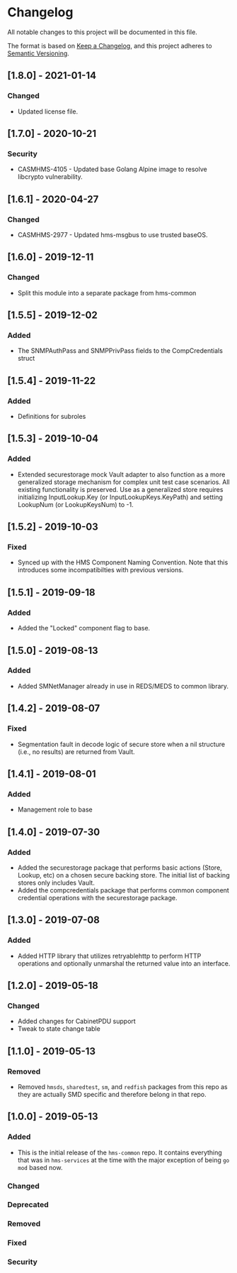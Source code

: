 # Changelog

All notable changes to this project will be documented in this file.

The format is based on [Keep a Changelog](https://keepachangelog.com/en/1.0.0/),
and this project adheres to [Semantic Versioning](https://semver.org/spec/v2.0.0.html).


## [1.8.0] - 2021-01-14

### Changed

- Updated license file.


## [1.7.0] - 2020-10-21

### Security

- CASMHMS-4105 - Updated base Golang Alpine image to resolve libcrypto vulnerability.

## [1.6.1] - 2020-04-27

### Changed

- CASMHMS-2977 - Updated hms-msgbus to use trusted baseOS.

## [1.6.0] - 2019-12-11

### Changed

- Split this module into a separate package from hms-common

## [1.5.5] - 2019-12-02

### Added

- The SNMPAuthPass and SNMPPrivPass fields to the CompCredentials struct

## [1.5.4] - 2019-11-22

### Added

- Definitions for subroles

## [1.5.3] - 2019-10-04

### Added

- Extended securestorage mock Vault adapter to also function as a more
  generalized storage mechanism for complex unit test case scenarios.  All
  existing functionality is preserved. Use as a generalized store requires
  initializing InputLookup.Key (or InputLookupKeys.KeyPath) and setting
  LookupNum (or LookupKeysNum) to -1.

## [1.5.2] - 2019-10-03

### Fixed

- Synced up with the HMS Component Naming Convention.  Note that this introduces
some incompatibilties with previous versions.

## [1.5.1] - 2019-09-18

### Added

- Added the "Locked" component flag to base.

## [1.5.0] - 2019-08-13

### Added

- Added SMNetManager already in use in REDS/MEDS to common library.

## [1.4.2] - 2019-08-07

### Fixed

- Segmentation fault in decode logic of secure store when a nil structure (i.e., no results) are returned from Vault.

## [1.4.1] - 2019-08-01

### Added

- Management role to base

## [1.4.0] - 2019-07-30

### Added

- Added the securestorage package that performs basic actions (Store, Lookup, etc) on a chosen secure backing store. The initial list of backing stores only includes Vault.
- Added the compcredentials package that performs common component credential operations with the securestorage package.

## [1.3.0] - 2019-07-08

### Added

- Added HTTP library that utilizes retryablehttp to perform HTTP operations and optionally unmarshal the returned value into an interface.

## [1.2.0] - 2019-05-18

### Changed

- Added changes for CabinetPDU support
- Tweak to state change table

## [1.1.0] - 2019-05-13

### Removed

- Removed `hmsds`, `sharedtest`, `sm`, and `redfish` packages from this repo as they are actually SMD specific and therefore belong in that repo.

## [1.0.0] - 2019-05-13

### Added

- This is the initial release of the `hms-common` repo. It contains everything that was in `hms-services` at the time with the major exception of being `go mod` based now.

### Changed

### Deprecated

### Removed

### Fixed

### Security

